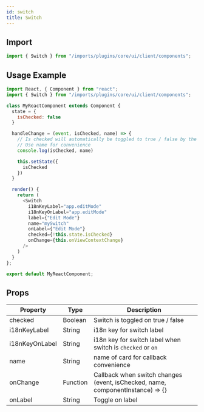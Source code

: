 ```yaml
---
id: switch
title: Switch
---
```

    
## Import

```javascript
import { Switch } from "/imports/plugins/core/ui/client/components";
```

## Usage Example

```javascript
import React, { Component } from "react";
import { Switch } from "/imports/plugins/core/ui/client/components";

class MyReactComponent extends Component {
  state = {
    isChecked: false
  }

  handleChange = (event, isChecked, name) => {
    // Is checked will automatically be toggled to true / false by the switch
    // Use name for convenience
    console.log(isChecked, name)

    this.setState({
      isChecked
    })
  }

  render() {
    return (
      <Switch
        i18nKeyLabel="app.editMode"
        i18nKeyOnLabel="app.editMode"
        label={"Edit Mode"}
        name="mySwitch"
        onLabel={"Edit Mode"}
        checked={!this.state.isChecked}
        onChange={this.onViewContextChange}
      />
    )
  }
};

export default MyReactComponent;
```

## Props

| Property       | Type     | Description                                                                       |
| -------------- | -------- | --------------------------------------------------------------------------------- |
| checked        | Boolean  | Switch is toggled on true / false                                                 |
| i18nKeyLabel   | String   | i18n key for switch label                                                         |
| i18nKeyOnLabel | String   | i18n key for switch label when switch is `checked` or `on`                        |
| name           | String   | name of card for callback convenience                                             |
| onChange       | Function | Callback when switch changes<br>(event, isChecked, name, componentInstance) => {} |
| onLabel        | String   | Toggle on label                                                                   |
